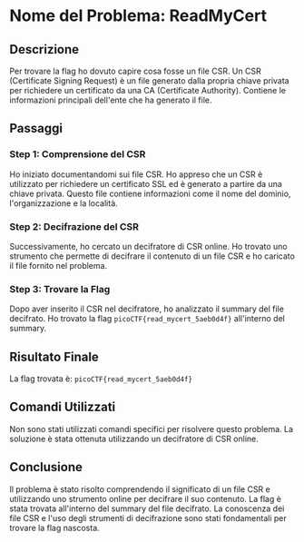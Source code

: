 # Nome del Problema: ReadMyCert

## Descrizione

Per trovare la flag ho dovuto capire cosa fosse un file CSR. Un CSR (Certificate Signing Request) è un file generato dalla propria chiave privata per richiedere un certificato da una CA (Certificate Authority). Contiene le informazioni principali dell'ente che ha generato il file.

## Passaggi

### Step 1: Comprensione del CSR

Ho iniziato documentandomi sui file CSR. Ho appreso che un CSR è utilizzato per richiedere un certificato SSL ed è generato a partire da una chiave privata. Questo file contiene informazioni come il nome del dominio, l'organizzazione e la località.

### Step 2: Decifrazione del CSR

Successivamente, ho cercato un decifratore di CSR online. Ho trovato uno strumento che permette di decifrare il contenuto di un file CSR e ho caricato il file fornito nel problema.

### Step 3: Trovare la Flag

Dopo aver inserito il CSR nel decifratore, ho analizzato il summary del file decifrato. Ho trovato la flag `picoCTF{read_mycert_5aeb0d4f}` all'interno del summary.

## Risultato Finale

La flag trovata è: `picoCTF{read_mycert_5aeb0d4f}`

## Comandi Utilizzati

Non sono stati utilizzati comandi specifici per risolvere questo problema. La soluzione è stata ottenuta utilizzando un decifratore di CSR online.

## Conclusione

Il problema è stato risolto comprendendo il significato di un file CSR e utilizzando uno strumento online per decifrare il suo contenuto. La flag è stata trovata all'interno del summary del file decifrato. La conoscenza dei file CSR e l'uso degli strumenti di decifrazione sono stati fondamentali per trovare la flag nascosta.
